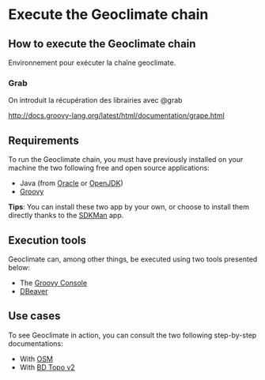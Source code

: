 # Execute the Geoclimate chain


## How to execute the Geoclimate chain

Environnement pour exécuter la chaîne geoclimate. 


### Grab

On introduit la récupération des librairies avec @grab

http://docs.groovy-lang.org/latest/html/documentation/grape.html

## Requirements

To run the Geoclimate chain, you must have previously installed on your machine the two following free and open source applications:

- Java (from [Oracle](https://www.java.com/fr/download/) or [OpenJDK](https://openjdk.java.net/))
- [Groovy](https://groovy-lang.org/)

**Tips**: You can install these two app by your own, or choose to install them directly thanks to the [SDKMan](https://sdkman.io/) app.

## Execution tools

Geoclimate can, among other things, be executed using two tools presented below:

- The [Groovy Console](./execution_tools.md)
- [DBeaver](./execution_tools.md)




## Use cases

To see Geoclimate in action, you can consult the two following step-by-step documentations:

- With [OSM](./execution_examples/run_osm.md)
- With [BD Topo v2](./execution_examples/run_bd_topo_v2.md)
